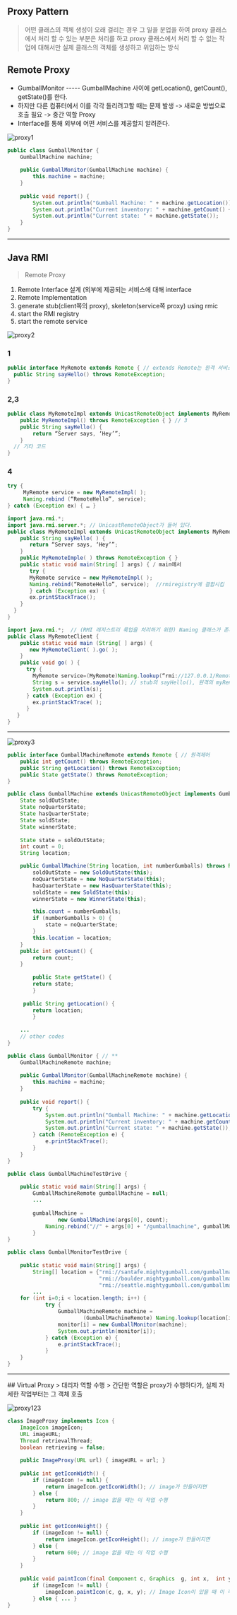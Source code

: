 ## Proxy Pattern
> 어떤 클래스의 객체 생성이 오래 걸리는 경우 그 일을 분업을 하여 proxy 클래스에서 처리 할 수 있는 부분은 처리를 하고 proxy 클래스에서 처리 할 수 없는 작업에 대해서만 실제 클래스의 객체를 생성하고 위임하는 방식


## Remote Proxy
- GumballMonitor ----- GumballMachine 사이에 getLocation(), getCount(), getState()를 한다.
- 하지만 다른 컴퓨터에서 이를 각각 돌리려고할 때는 문제 발생 -> 새로운 방법으로 호출 필요 -> 중간 역할 Proxy
- Interface를 통해 외부에 어떤 서비스를 제공할지 알려준다.

![proxy1](https://user-images.githubusercontent.com/50645183/101979518-079c0a00-3ca1-11eb-854c-5aac205a2539.PNG)


```java
public class GumballMonitor {
	GumballMachine machine;
 
	public GumballMonitor(GumballMachine machine) {
		this.machine = machine;
	}
 
	public void report() {
		System.out.println("Gumball Machine: " + machine.getLocation());
		System.out.println("Current inventory: " + machine.getCount() + " gumballs");
		System.out.println("Current state: " + machine.getState());
	}
}
```
<hr>

## Java RMI 
> Remote Proxy
1. Remote Interface 설계 (외부에 제공되는 서비스에 대해 interface 
2. Remote Implementation 
3. generate stub(client쪽의 proxy), skeleton(service쪽 proxy) using rmic
4. start the RMI registry
5. start the remote service

![proxy2](https://user-images.githubusercontent.com/50645183/101982945-bd278700-3cba-11eb-8819-779281b09290.PNG)


### 1
```java
public interface MyRemote extends Remote { // extends Remote는 원격 서비스 표시 
  public String sayHello() throws RemoteException;
}
```

### 2,3
```java
public class MyRemoteImpl extends UnicastRemoteObject implements MyRemote { // 인터페이스에 들어있는 모든 메소드를 구현했는지 컴파일러에서 체크
    public MyRemoteImpl() throws RemoteException { } // 3
    public String sayHello() {
        return “Server says, ‘Hey’”;
    }
  // 기타 코드
}
```

### 4
```java
try {
     MyRemote service = new MyRemoteImpl( );
     Naming.rebind (“RemoteHello”, service);
} catch (Exception ex) { … }
```

```java
import java.rmi.*;   
import java.rmi.server.*; // UnicastRemoteObject가 들어 있다.
public class MyRemoteImpl extends UnicastRemoteObject implements MyRemote {
    public String sayHello( ) {
       return “Server says, ‘Hey’”;
    }
    public MyRemoteImple( ) throws RemoteException { }
    public static void main(String[ ] args) { / main에서
       try {
	   MyRemote service = new MyRemoteImpl( );
	   Naming.rebind(“RemoteHello”, service);  //rmiregistry에 결합시킴
       } catch (Exception ex) {
	   ex.printStackTrace();
    }   
  }   
}
```
```java
import java.rmi.*;  // (RMI 레지스트리 룩업을 처리하기 위한) Naming 클래스가 존재
public class MyRemoteClient {
    public static void main (String[ ] args) {
       new MyRemoteClient( ).go( );
    }
    public void go( ) {
      try {
        MyRemote service=(MyRemote)Naming.lookup(“rmi://127.0.0.1/RemoteHello”);
        String s = service.sayHello(); // stub의 sayHello(), 원격의 myRemote의 sayHello() 호출
        System.out.println(s);
      } catch (Exception ex) {
        ex.printStackTrace( );
      }
   }
}
```
<hr>

![proxy3](https://user-images.githubusercontent.com/50645183/101982960-d29cb100-3cba-11eb-994b-0551c59a9fdd.PNG)

```java
public interface GumballMachineRemote extends Remote { // 원격제어
	public int getCount() throws RemoteException;
	public String getLocation() throws RemoteException;
	public State getState() throws RemoteException;
}
```
```java
public class GumballMachine extends UnicastRemoteObject implements GumballMachineRemote { // implements **
	State soldOutState;
	State noQuarterState;
	State hasQuarterState;
	State soldState;
	State winnerState;
 
	State state = soldOutState;
	int count = 0;
 	String location;

	public GumballMachine(String location, int numberGumballs) throws RemoteException {
		soldOutState = new SoldOutState(this);
		noQuarterState = new NoQuarterState(this);
		hasQuarterState = new HasQuarterState(this);
		soldState = new SoldState(this);
		winnerState = new WinnerState(this);

		this.count = numberGumballs;
 		if (numberGumballs > 0) {
			state = noQuarterState;
		} 
		this.location = location;
	}
	public int getCount() {
		return count;
	}
 
    	public State getState() {
        return state;
    	}
 
   	 public String getLocation() {
        return location;
    	}
	
	...
	// other codes
}	
```
```java
public class GumballMonitor { // **
	GumballMachineRemote machine;
 
	public GumballMonitor(GumballMachineRemote machine) {
		this.machine = machine; 
	}
 
	public void report() {
		try {
			System.out.println("Gumball Machine: " + machine.getLocation());
			System.out.println("Current inventory: " + machine.getCount() + " gumballs");
			System.out.println("Current state: " + machine.getState());
		} catch (RemoteException e) {
			e.printStackTrace();
		}
	}
}
```
```java
public class GumballMachineTestDrive {
 
	public static void main(String[] args) {
		GumballMachineRemote gumballMachine = null;
		...
		
		gumballMachine = 
				new GumballMachine(args[0], count);
			Naming.rebind("//" + args[0] + "/gumballmachine", gumballMachine);
		}
}		
```
```java
public class GumballMonitorTestDrive {
 
	public static void main(String[] args) {
		String[] location = {"rmi://santafe.mightygumball.com/gumballmachine",
		                     "rmi://boulder.mightygumball.com/gumballmachine",
		                     "rmi://seattle.mightygumball.com/gumballmachine"}; 
		...
	for (int i=0;i < location.length; i++) {
			try {
           		GumballMachineRemote machine = 
						(GumballMachineRemote) Naming.lookup(location[i]);
           		monitor[i] = new GumballMonitor(machine);
				System.out.println(monitor[i]);
        	} catch (Exception e) {
            	e.printStackTrace();
        	}
	}	
}
```
<hr>
## Virtual Proxy
> 대리자 역할 수행
> 간단한 역할은 proxy가 수행하다가, 실제 자세한 작업부터는 그 객체 호출

![proxy123](https://user-images.githubusercontent.com/50645183/102049241-dc8df380-3e23-11eb-8765-29cf5870d2d4.PNG)	

```java
class ImageProxy implements Icon {
	ImageIcon imageIcon;
	URL imageURL;
	Thread retrievalThread;
	boolean retrieving = false;
     
	public ImageProxy(URL url) { imageURL = url; }
     
	public int getIconWidth() {
		if (imageIcon != null) {
            return imageIcon.getIconWidth(); // image가 만들어지면 
        } else {
			return 800; // image 없을 때는 이 작업 수행
		}
	}
 
	public int getIconHeight() {
		if (imageIcon != null) {
            return imageIcon.getIconHeight(); // image가 만들어지면
        } else {
			return 600; // image 없을 때는 이 작업 수행
		}
	}
     
	public void paintIcon(final Component c, Graphics  g, int x,  int y) {
		if (imageIcon != null) {
			imageIcon.paintIcon(c, g, x, y); // Image Icon이 있을 때 이 작업 수행
		} else { ... }
}
```

